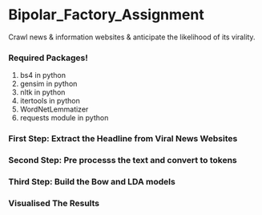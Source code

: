 # Bipolar_Factory_Assignment
Crawl news &amp; information websites & anticipate the likelihood of its virality.

### Required Packages!
1) bs4 in python
2) gensim in python
3) nltk in python
4) itertools in python
5) WordNetLemmatizer
6) requests module in python

### First Step: Extract the Headline from Viral News Websites
### Second Step: Pre processs the text and convert to tokens
### Third Step: Build the Bow and LDA models
### Visualised The Results
